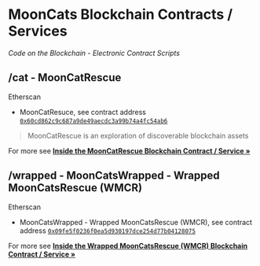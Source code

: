 # MoonCats Blockchain Contracts / Services

_Code on the Blockchain - Electronic Contract Scripts_


## /cat - MoonCatRescue

Etherscan

- MoonCatResuce, see contract address [`0x60cd862c9c687a9de49aecdc3a99b74a4fc54ab6`](https://etherscan.io/address/0x60cd862c9c687a9de49aecdc3a99b74a4fc54ab6#code)

> MoonCatRescue is an exploration of discoverable blockchain assets


For more see [**Inside the MoonCatRescue Blockchain Contract / Service »**](cat)




## /wrapped - MoonCatsWrapped - Wrapped MoonCatsRescue (WMCR)

Etherscan

- MoonCatsWrapped - Wrapped MoonCatsRescue (WMCR), see contract address [`0x09fe5f0236f0ea5d930197dce254d77b04128075`](https://etherscan.io/address/0x0x7c40c393dc0f283f318791d746d894ddd3693572#code)


For more see [**Inside the Wrapped MoonCatsRescue (WMCR) Blockchain Contract / Service »**](wrapped)

